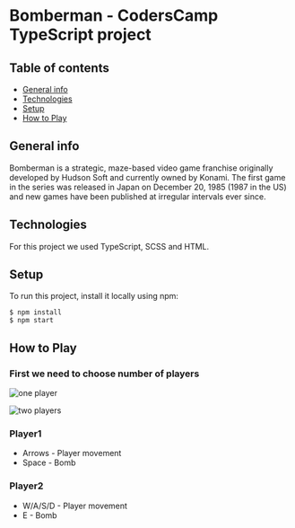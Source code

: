 # Bomberman - CodersCamp TypeScript project

## Table of contents
* [General info](#general-info)
* [Technologies](#technologies)
* [Setup](#setup)
* [How to Play](#how-to-play)

## General info
Bomberman is a strategic, maze-based video game franchise originally developed by Hudson Soft and currently owned by Konami. The first game in the series was released in Japan on December 20, 1985 (1987 in the US) and new games have been published at irregular intervals ever since.

## Technologies
For this project we used TypeScript, SCSS and HTML. 

## Setup
To run this project, install it locally using npm:

```
$ npm install
$ npm start
```

## How to Play
### First we need to choose number of players

![one player]("images/player1.png")

![two players]("images/player2.png")

### Player1
* Arrows - Player movement
* Space - Bomb

### Player2
* W/A/S/D - Player movement
* E - Bomb





